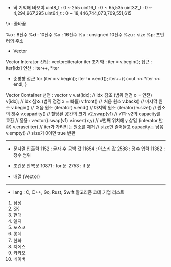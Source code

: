 - 딱 기억해 바보야 
uint8_t : 0 ~ 255
uint16_t : 0 ~ 65,535
uint32_t : 0 ~ 4,294,967,295
uint64_t : 0 ~ 18,446,744,073,709,551,615

\n : 줄바꿈

%o : 8진수
%d : 10진수
%x : 16진수
%u : unsigned 10진수
%zu : size
%p: 포인터의 주소

- Vector

Vector Interator
선업 : vector<data type>::iterator iter
초기화 : iter = v.begin();
접근 : iter[idx]
연산 : iter++, *iter
* 순방향 접근
for (iter = v.begin(); iter != v.end(); iter++){
    cout << *iter << endl;
}

Vector Container
선언 : vector<data type> v
v.at(idx);      // idx 참조 (범위 점검 o = 안전)
v[idx];         // idx 참조 (범위 점검 x = 빠름)
v.front()       // 처음 원소
v.back()        // 마지막 원소
v.begin()       // 처음 원소 (iterator)
v.end()         // 마지막 원소 (iterator)
v.size()        // 원소의 갯수
v.capadity()    // 할당된 공간의 크기
v2.swap(v1)     // v1과 v2의 capacity를 교환 
                // 응용 : vector<int>().swap(v1)
v.insert(x,y)   // x번째 위치에 y 삽입 (interator 반환)
v.erase(iter)   // iter가 가리키는 원소를 제거
                // size만 줄어들고 capacity는 남음
v.empty()       // size가 0이면 true 반환

---

- 문자열 입출력
1152 : 글자 수 공백 값
11654 : 아스키 값
2588 : 정수 입력
11382 : 정수 범위

- 조건문 반복문
10871 : for 문
2753 : if 문

- 배열 (Vector)



---

- lang : C, C++, Go, Rust, Swift
알고리즘 코테 기업 리스트

1. 삼성
2. SK
3. 현대
4. 엘지
5. 포스코
6. 롯데
7. 한화
8. 지에스
9. 카카오
10. 네이버
